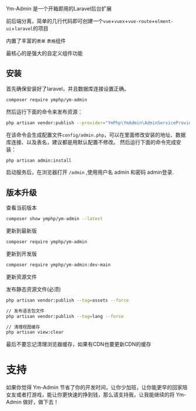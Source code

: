 

Ym-Admin 是一个开箱即用的Laravel后台扩展

前后端分离，简单的几行代码即可创建一个`vue`+`vuex`+`vue-route`+`elment-ui`+`laravel`的项目

内置了丰富的`表单` `表格`组件

最核心的是强大的自定义组件功能



## 安装
首先确保安装好了laravel，并且数据库连接设置正确。

``` bash
composer require ymphp/ym-admin
```

然后运行下面的命令来发布资源：
``` bash
php artisan vendor:publish --provider="YmPhp\YmAdmin\AdminServiceProvider"
```
在该命令会生成配置文件`config/admin.php`，可以在里面修改安装的地址、数据库连接、以及表名，建议都是用默认配置不修改。
然后运行下面的命令完成安装：
``` bash
php artisan admin:install
```
启动服务后，在浏览器打开 `/admin` ,使用用户名 admin 和密码 admin登录.

## 版本升级

 查看当前版本
```bash
composer show ymphp/ym-admin --latest
```
 更新到最新版
```bash
composer require ymphp/ym-admin
```
 更新到开发版
```bash
composer require ymphp/ym-admin:dev-main
```
更新资源文件

发布静态资源文件(必须)
```bash
php artisan vendor:publish --tag=assets --force
```
```bash
// 发布语言包文件
php artisan vendor:publish --tag=lang --force

// 清理视图缓存
php artisan view:clear
```
最后不要忘记清理浏览器缓存，如果有CDN也要更新CDN的缓存



# 支持

如果你觉得 Ym-Admin 节省了你的开发时间，让你少加班，让你能更早的回家陪女友或者打游戏，能让你更快速的挣到钱，那么请支持我，让我能继续的将 Ym-Admin 做好，做下去！

